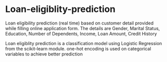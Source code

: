 # Loan-eligiblity-prediction
Loan eligibility prediction (real time) based on customer detail provided while filling online application form. The details are Gender, Marital Status, Education, Number of Dependents, Income, Loan Amount, Credit History

Loan eligiblity prediction is a classification model using Logistic Regression from the scikit-learn module. one-hot encoding is used on categorical variables to achieve better prediction
